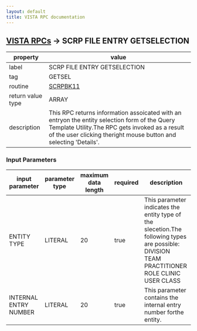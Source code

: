 ```yaml
---
layout: default
title: VISTA RPC documentation
---
```




## [VISTA RPCs](TableOfContent.md) &#8594; SCRP FILE ENTRY GETSELECTION 

 property | value 
--- | --- 
 label | SCRP FILE ENTRY GETSELECTION
 tag | GETSEL
 routine | [SCRPBK11](http://code.osehra.org/dox/Routine_SCRPBK11_source.html)
 return value type | ARRAY
 description | This RPC returns information assoicated with an entryon the entity selection form of the Query Template Utility.The RPC gets invoked as a result of the user clicking theright mouse button and selecting 'Details'.

### Input Parameters

| input parameter | parameter type | maximum data length | required | description | 
| --- | --- | --- | --- | --- | 
| ENTITY TYPE | LITERAL | 20 | true | This parameter indicates the entity type of the slecetion.The following types are possible:       DIVISION       TEAM       PRACTITIONER       ROLE       CLINIC       USER CLASS | 
| INTERNAL ENTRY NUMBER | LITERAL | 20 | true | This parameter contains the internal entry number forthe entity. | 